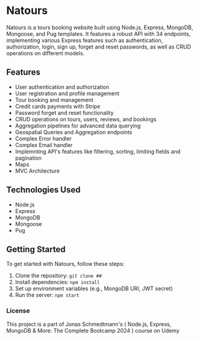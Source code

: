 # Natours

Natours is a tours booking website built using Node.js, Express, MongoDB, Mongoose, and Pug templates. It features a robust API with 34 endpoints, implementing various Express features such as authentication, authorization, login, sign up, forget and reset passwords, as well as CRUD operations on different models.

## Features

- User authentication and authorization
- User registration and profile management
- Tour booking and management
- Credit cards payments with Stripe
- Password forget and reset functionality
- CRUD operations on tours, users, reviews, and bookings
- Aggregation pipelines for advanced data querying
- Geospatial Queries and Aggregation endpoints
- Complex Error handler
- Complex Email handler
- Implemnting API's features like filtering, sorting, limiting fields and pagination
- Maps
- MVC Architecture

## Technologies Used

- Node.js
- Express
- MongoDB
- Mongoose
- Pug

## Getting Started

To get started with Natours, follow these steps:

1. Clone the repository: `git clone ##`
2. Install dependencies: `npm install`
3. Set up environment variables (e.g., MongoDB URI, JWT secret)
4. Run the server: `npm start`

### License

This project is a part of Jonas Schmedtmann's ( Node.js, Express, MongoDB & More: The Complete Bootcamp 2024 ) course on Udemy
